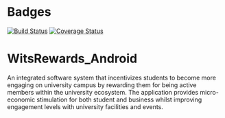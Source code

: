 # Badges
[![Build Status](https://travis-ci.org/nicferretti/WitsRewards_Android.svg?branch=master)](https://travis-ci.org/nicferretti/WitsRewards_Android)
[![Coverage Status](https://coveralls.io/repos/github/nicferretti/WitsRewards_Android/badge.svg?branch=master)](https://coveralls.io/github/nicferretti/WitsRewards_Android?branch=master)

# WitsRewards_Android
An integrated software system that incentivizes students to become more engaging on university campus by rewarding them for being active members within the university ecosystem. The application provides micro-economic stimulation for both student and business whilst improving engagement levels with university facilities and events.

